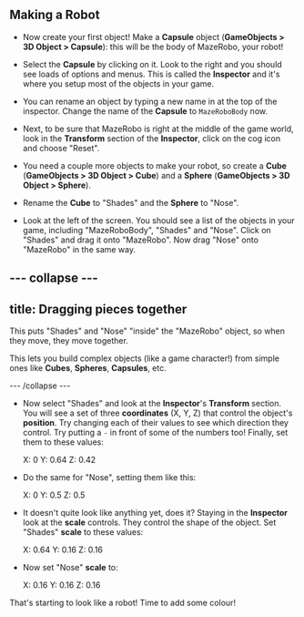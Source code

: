 ## Making a Robot

+ Now create your first object! Make a **Capsule** object \(**GameObjects &gt; 3D Object &gt; Capsule**\): this will be the body of MazeRobo, your robot!

+ Select the **Capsule** by clicking on it. Look to the right and you should see loads of options and menus. This is called the **Inspector** and it's where you setup most of the objects in your game.

+ You can rename an object by typing a new name in at the top of the inspector. Change the name of the **Capsule** to `MazeRoboBody` now.

+ Next, to be sure that MazeRobo is right at the middle of the game world, look in the **Transform** section of the **Inspector**, click on the cog icon and choose "Reset".

+ You need a couple more objects to make your robot, so create a **Cube** \(**GameObjects &gt; 3D Object &gt; Cube**\) and a **Sphere** \(**GameObjects &gt; 3D Object &gt; Sphere**\).

+ Rename the **Cube** to "Shades" and the **Sphere** to "Nose".

+ Look at the left of the screen. You should see a list of the objects in your game, including "MazeRoboBody", "Shades" and "Nose". Click on "Shades" and drag it onto "MazeRobo". Now drag "Nose" onto "MazeRobo" in the same way.

--- collapse ---
---
title: Dragging pieces together
---

This puts "Shades" and "Nose" "inside" the "MazeRobo" object, so when they move, they move together. 

This lets you build complex objects \(like a game character!\) from simple ones like **Cubes**, **Spheres**, **Capsules**, etc.

--- /collapse ---

+ Now select "Shades" and look at the **Inspector**'s **Transform** section. You will see a set of three **coordinates**  \(X, Y, Z\) that control the object's **position**. Try changing each of their values to see which direction they control. Try putting a `-` in front of some of the numbers too! Finally, set them to these values:

   X: 0
   Y: 0.64
   Z: 0.42

+ Do the same for "Nose", setting them like this:

    X: 0
    Y: 0.5
    Z: 0.5

+ It doesn't quite look like anything yet, does it? Staying in the **Inspector** look at the **scale** controls. They control the shape of the object. Set "Shades" **scale** to these values:

    X: 0.64
    Y: 0.16
    Z: 0.16

+ Now set "Nose" **scale** to:

    X: 0.16
    Y: 0.16
    Z: 0.16

That's starting to look like a robot! Time to add some colour!



